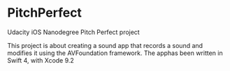 # PitchPerfect
Udacity iOS Nanodegree Pitch Perfect project

This project is about creating a sound app that records a sound and modifies it using the AVFoundation framework.
The apphas been written in Swift 4, with Xcode 9.2
